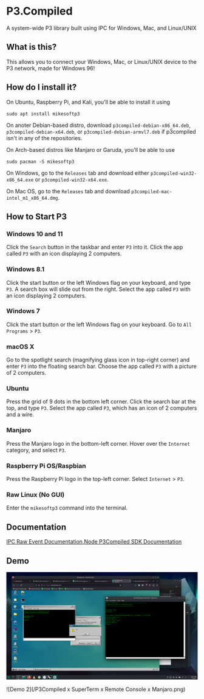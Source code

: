 # P3.Compiled
A system-wide P3 library built using IPC for Windows, Mac, and Linux/UNIX

## What is this?
This allows you to connect your Windows, Mac, or Linux/UNIX device to the P3 network, made for Windows 96!

## How do I install it?
On Ubuntu, Raspberry Pi, and Kali, you'll be able to install it using
```
sudo apt install mikesoftp3
```

On anoter Debian-based distro, download `p3compiled-debian-x86_64.deb`, `p3compiled-debian-x64.deb`, or `p3compiled-debian-armvl7.deb` if p3compiled isn't in any of the repositories.

On Arch-based distros like Manjaro or Garuda, you'll be able to use
```
sudo pacman -S mikesoftp3
```

On Windows, go to the `Releases` tab and download either `p3compiled-win32-x86_64.exe` or `p3compiled-win32-x64.exe`.

On Mac OS, go to the `Releases` tab and download `p3compiled-mac-intel_m1_x86_64.dmg`.

## How to Start P3

### Windows 10 and 11
Click the `Search` button in the taskbar and enter `P3` into it. Click the app called `P3` with an icon displaying 2 computers.

### Windows 8.1
Click the start button or the left Windows flag on your keyboard, and type `P3`. A search box will slide out from the right. Select the app called `P3` with an icon displaying 2 computers.

### Windows 7
Click the start button or the left Windows flag on your keyboard. Go to `All Programs` > `P3`.

### macOS X
Go to the spotlight search (magnifying glass icon in top-right corner) and enter `P3` into the floating search bar. Choose the app called `P3` with a picture of 2 computers.

### Ubuntu
Press the grid of 9 dots in the bottom left corner. Click the search bar at the top, and type `P3`. Select the app called `P3`, which has an icon of 2 computers and a wire.

### Manjaro
Press the Manjaro logo in the bottom-left corner. Hover over the `Internet` category, and select `P3`.

### Raspberry Pi OS/Raspbian
Press the Raspberry Pi logo in the top-left corner. Select `Internet` > `P3`.

### Raw Linux (No GUI)
Enter the `mikesoftp3` command into the terminal.

## Documentation
[IPC Raw Event Documentation](/docs/ipc/README.md),[Node P3Compiled SDK Documentation](/docs/node/README.md)

## Demo
![Demo 1](/what.png)

![Demo 2](/P3Compiled x SuperTerm x Remote Console x Manjaro.png)
